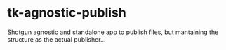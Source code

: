 # tk-agnostic-publish
Shotgun agnostic and standalone app to publish files, but mantaining the structure as the actual publisher...
